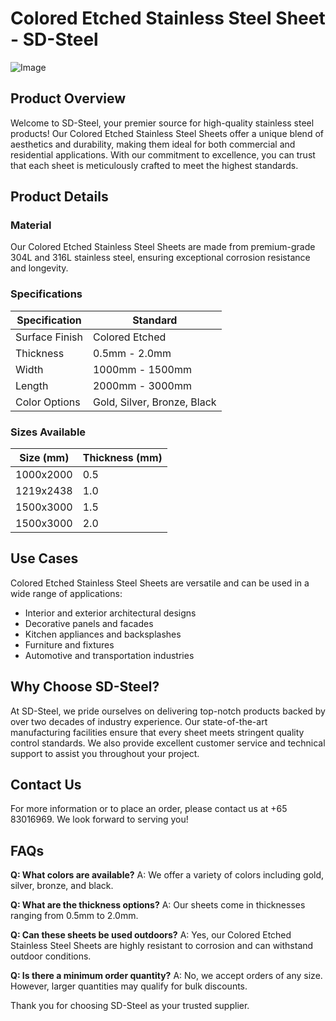 # Colored Etched Stainless Steel Sheet - SD-Steel

![Image](https://github.com/user-attachments/assets/2567258e-e124-4816-932d-1809bd27ef0b)

## Product Overview

Welcome to SD-Steel, your premier source for high-quality stainless steel products! Our Colored Etched Stainless Steel Sheets offer a unique blend of aesthetics and durability, making them ideal for both commercial and residential applications. With our commitment to excellence, you can trust that each sheet is meticulously crafted to meet the highest standards.

## Product Details

### Material
Our Colored Etched Stainless Steel Sheets are made from premium-grade 304L and 316L stainless steel, ensuring exceptional corrosion resistance and longevity.

### Specifications

| Specification | Standard |
|---------------|----------|
| Surface Finish | Colored Etched |
| Thickness      | 0.5mm - 2.0mm |
| Width          | 1000mm - 1500mm |
| Length         | 2000mm - 3000mm |
| Color Options  | Gold, Silver, Bronze, Black |

### Sizes Available

| Size (mm) | Thickness (mm) |
|-----------|----------------|
| 1000x2000 | 0.5            |
| 1219x2438 | 1.0            |
| 1500x3000 | 1.5            |
| 1500x3000 | 2.0            |

## Use Cases

Colored Etched Stainless Steel Sheets are versatile and can be used in a wide range of applications:
- Interior and exterior architectural designs
- Decorative panels and facades
- Kitchen appliances and backsplashes
- Furniture and fixtures
- Automotive and transportation industries

## Why Choose SD-Steel?

At SD-Steel, we pride ourselves on delivering top-notch products backed by over two decades of industry experience. Our state-of-the-art manufacturing facilities ensure that every sheet meets stringent quality control standards. We also provide excellent customer service and technical support to assist you throughout your project.

## Contact Us

For more information or to place an order, please contact us at +65 83016969. We look forward to serving you!

## FAQs

**Q: What colors are available?**
A: We offer a variety of colors including gold, silver, bronze, and black.

**Q: What are the thickness options?**
A: Our sheets come in thicknesses ranging from 0.5mm to 2.0mm.

**Q: Can these sheets be used outdoors?**
A: Yes, our Colored Etched Stainless Steel Sheets are highly resistant to corrosion and can withstand outdoor conditions.

**Q: Is there a minimum order quantity?**
A: No, we accept orders of any size. However, larger quantities may qualify for bulk discounts.

Thank you for choosing SD-Steel as your trusted supplier.